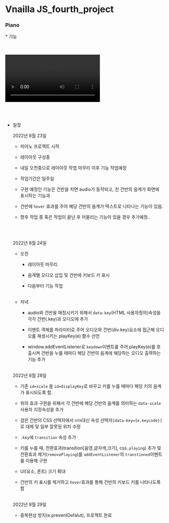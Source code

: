 <h1>Vnailla JS_fourth_project</h1>

<h3>Piano</h3>
* 기능

  <br><br>
  <video src="https://user-images.githubusercontent.com/65724413/187193689-50abb82f-a811-417d-9ec4-3f1b3f9eed93.mp4">
  
  <br>
  <br>
  
* 일정

  2022년 8월 23일 

  * 피아노 프로젝트 시작<br>

  * 레이아웃 구성중 <br>

  * 내일 오전중으로 레이아웃 작업 마무리 이후 기능 작업예정 <br>

  * 작업기간은 일주일 <br>

  * 구현 예정인 기능은 건반을 치면 audio가 동작되고, 친 건반의 음계가 화면에 표시하는 기능과<br>

  * 건반에 `hover` 효과를 주어 해당 건반의 음계가 텍스트로 나타나는 기능이 있음.<br>

  * 향후 작업 중 혹은 작업이 끝난 후 어울리는 기능이 있을 경우 추가예정..  <br>

  <br>
  <br>

  2022년 8월 24일 

  * 오전

    * 레이아웃 마무리<br>

    * 음계별 오디오 삽입 및 건반에 키보드 키 표시<br>

    * 다음부터 기능 작업<br><br>

  * 저녁

    * audio와 건반을 매칭시키기 위해서 `data-key`(HTML 사용자정의)속성을 각각 건반(.key)과 오디오에 추가 <br>

    * 이벤트 객체를 파라미터로 주어  오디오와 건반(div.key)요소에 접근해 오디오를 재생시키는 playKey(e) 함수 선언 

    * window.addEventListener로 `keydown`이벤트를 주어 playKey(e)를 호출시켜 건반을 누를 때마다 해당 건반의 음계에 해당하는 오디오 출력하는 기능 추가<br>
      <br>

  2022년 8월 28일

  * 기존 `id=scale` 을 `id=displayKey`로 바꾸고 키를 누를 때마다 해당 키의 음계가 표시되도록 함.

  * 위의 효과 구현을 위해서 각 건반에  해당 건반의 음계를 의미하는 `data-scale` 사용자 지정속성을 추가 

  * 검은 건반의 CSS 선택자에서 `nth`대신 속성 선택자`[data-key={e.keycode}]`로 대체 및 일부 잘못된 위치 수정 

  * `.key`에 `transition` 속성 추가 

  * 키를 누를 때, 전환효과(transition[음영,글자색,크기], css`.playing`) 추가 및 전환효과 제거(`removePlaying`)를 `addEventListener`의 `transtioned`이벤트를 이용해 구현

  * UI(요소, 폰트) 크기 확대

  * 건반의 키 표시를 제거하고 `hover`효과를 통해 건반의 키보드 키를 나타나도록 함<br><br>

  2022년 8월 29일

  * 중복현상 방지(e.preventDefalut), 프로젝트 완료

  

  

  
